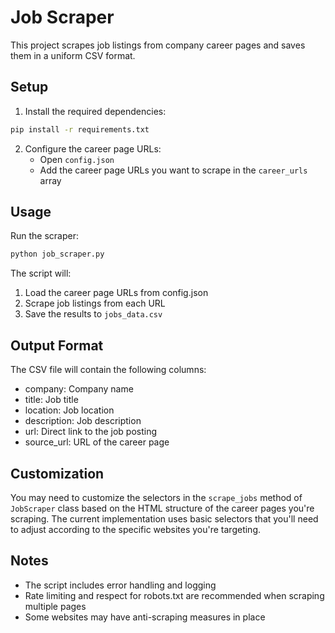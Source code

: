 # Job Scraper

This project scrapes job listings from company career pages and saves them in a uniform CSV format.

## Setup

1. Install the required dependencies:

```bash
pip install -r requirements.txt
```

2. Configure the career page URLs:
   - Open `config.json`
   - Add the career page URLs you want to scrape in the `career_urls` array

## Usage

Run the scraper:

```bash
python job_scraper.py
```

The script will:

1. Load the career page URLs from config.json
2. Scrape job listings from each URL
3. Save the results to `jobs_data.csv`

## Output Format

The CSV file will contain the following columns:

- company: Company name
- title: Job title
- location: Job location
- description: Job description
- url: Direct link to the job posting
- source_url: URL of the career page

## Customization

You may need to customize the selectors in the `scrape_jobs` method of `JobScraper` class based on the HTML structure of the career pages you're scraping. The current implementation uses basic selectors that you'll need to adjust according to the specific websites you're targeting.

## Notes

- The script includes error handling and logging
- Rate limiting and respect for robots.txt are recommended when scraping multiple pages
- Some websites may have anti-scraping measures in place
